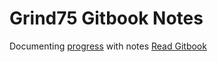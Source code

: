 # Grind75 Gitbook Notes

Documenting [progress](https://github.com/nightisyang/leetcode-grind-75) with notes
[Read Gitbook](https://grind75-notes.gitbook.io/notes/)
